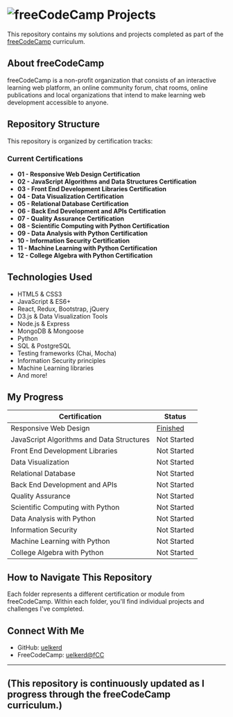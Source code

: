 # ![freeCodeCamp](https://cdn.freecodecamp.org/platform/universal/fcc_primary.svg) Projects

This repository contains my solutions and projects completed as part of the [freeCodeCamp](https://www.freecodecamp.org/) curriculum.

## About freeCodeCamp

freeCodeCamp is a non-profit organization that consists of an interactive learning web platform, an online community forum, chat rooms, online publications and local organizations that intend to make learning web development accessible to anyone.

## Repository Structure

This repository is organized by certification tracks:

### Current Certifications
- **01 - Responsive Web Design Certification**
- **02 - JavaScript Algorithms and Data Structures Certification**
- **03 - Front End Development Libraries Certification**
- **04 - Data Visualization Certification**
- **05 - Relational Database Certification**
- **06 - Back End Development and APIs Certification**
- **07 - Quality Assurance Certification**
- **08 - Scientific Computing with Python Certification**
- **09 - Data Analysis with Python Certification**
- **10 - Information Security Certification**
- **11 - Machine Learning with Python Certification**
- **12 - College Algebra with Python Certification**

## Technologies Used

- HTML5 & CSS3
- JavaScript & ES6+
- React, Redux, Bootstrap, jQuery
- D3.js & Data Visualization Tools
- Node.js & Express
- MongoDB & Mongoose
- Python
- SQL & PostgreSQL
- Testing frameworks (Chai, Mocha)
- Information Security principles
- Machine Learning libraries
- And more!

## My Progress

| Certification | Status |
|---------------|--------|
| Responsive Web Design | [Finished](https://www.freecodecamp.org/certification/uelkerd/responsive-web-design) |
| JavaScript Algorithms and Data Structures | Not Started |
| Front End Development Libraries | Not Started |
| Data Visualization | Not Started |
| Relational Database | Not Started |
| Back End Development and APIs | Not Started |
| Quality Assurance | Not Started |
| Scientific Computing with Python | Not Started |
| Data Analysis with Python | Not Started |
| Information Security | Not Started |
| Machine Learning with Python | Not Started |
| College Algebra with Python | Not Started |

## How to Navigate This Repository

Each folder represents a different certification or module from freeCodeCamp. Within each folder, you'll find individual projects and challenges I've completed.

## Connect With Me

- GitHub: [uelkerd](https://github.com/uelkerd)
- FreeCodeCamp: [uelkerd@fCC](https://www.freecodecamp.org/uelkerd)

---
(This repository is continuously updated as I progress through the freeCodeCamp curriculum.)
---
